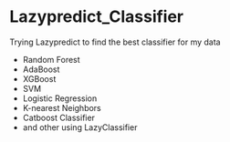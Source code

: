 # Lazypredict_Classifier
Trying Lazypredict to find the best classifier for my data
*  Random Forest
*  AdaBoost
*  XGBoost
*  SVM
*  Logistic Regression
*  K-nearest Neighbors
*  Catboost Classifier
*  and other using LazyClassifier
